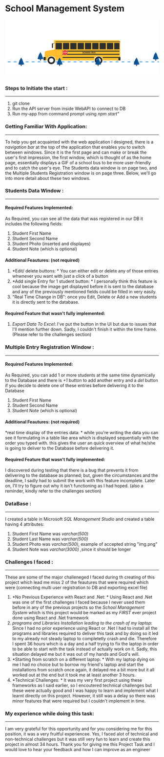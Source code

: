 # School Management System #
![Alt text](schoolBus.gif)
### Steps to Initiate the start : ###
---------------
1. git clone
2. Run the API server from inside WebAPI to connect to DB
3. Run my-app from command prompt using *npm start"*

### Getting Familiar With Application: ###
---------------
To help you get acquainted with the web application I designed, there is a *navigation bar* at the top of the application that enables you to switch between windows.
Since it is the first page and can make or break the user's first impression, the first window, which is thought of as the home page, essentially displays a GIF of a school bus to be more user-friendly and to catch the user's eye.  The Students data window is on page two, and the Multiple Students Registration window is on page three. Below, we'll go into more detail about these two windows.


### Students Data Window : ###
---------------
#### Required Features Implemented: ####
As Required, you can see all the data that was registered in our DB it includes the following fields:
1. Student First Name
2. Student Second Name
3. Student Photo (inserted and displayes)
4. Student Note (which is optional)

#### Additional Feautures: (not required) ####
1. *Edit/ delete buttons: * You can either edit or delete any of those entries whwnever you want with just a click of a button
2. *Add single Entry for 1 student button: * I personally think this feature is cool because the image get displayed before it is sent to the database and any of the previously mentioned fields could be filled in very easily.
3. "Real Time Change in DB": once you Edit, Delete or Add a new students it is directly sent to the database.

#### Required Feature that wasn't fully implemented:  ####
1. *Export Data To Excel*: I've put the button in the UI but due to issues that I'll mention further down. Sadly, I couldn't finish it within the time frame. (Please refer to the challenges section)

### Multiple Entry Registration Window : ###
---------------
#### Required Features Implemented: ####
As Required, you can add 1 or more students at the same time dynamically to the Database and there is *+1* button to add another entry and a *del* button if you decide to delete one of these entries before delivering it to the Database
1. Student First Name
2. Student Second Name
4. Student Note (which is optional)

#### Additional Feautures: (not required) ####
*real time display of the entries data: * while you're writing the data you can see it formulating in a table like area which is displayed sequentially with the order you typed with. this gives the user an quick overview of what he/she is going to deliver to the Database before delivering it.

#### Required Feature that wasn't fully implemented: ####
I discovered during testing that there is a bug that prevents it from delivering to the database as planned; but, given the circumstances and the deadline, I sadly had to submit the work with this feature incomplete. Later on, I'll try to figure out why it isn't functioning as I had hoped. (also a reminder, kindly refer to the challenges section)

### DataBase : ###
---------------
I created a table in Microsoft *SQL Management Studio* and created a table having 4 attributes:
1. Student First Name was *varchar(500)*
2. Student Last Name was *varchar(500)*
3. Student Photo was *varchar(500)*, example of accepted string "img.png"
4. Student Note was *varchar(3000)* ,since it should be longer

### Challenges I faced : ###
---------------
These are some of the major challeneged I faced during th creating of this project which lead me miss 2 of the feautures that were required which were (connecting multi user registration to DB and exporting excel file)
1. *No Previous Experience with React and .Net: * Using React and .Net was one of the first challenges I faced because I never used them before in any of the previous projects so the *School Management System* which is this project would be marked as my *FIRST* ever project done using React and .Net framework
2. *programs and Libraries Installation leading to the crash of my laptop*: Since I had no prior experience using React or .Net I had to install all the programs and libraries required to deliver this task and by doing so it led to my already not steady laptop to completetly crash and die. Therefore I spent 36 hours which is a day and a half trying to fix the laptop in order to be able to start with the task instead of actually work on it. Sadly, this situation delayed me but it was out of my hands and God's will.
3. *Starting from scratch on a different laptop: * With my laptop dying on me I had no choice but to borrow my friend's laptop and start the installations from scratch once again, it delayed me a bit more but it all worked out at the end but it took me at least another 3 hours.
4. *Technical Challenges: * It was my very first project using these frameworks as I said earlier, so I encoutered technical challenges but these were actually good and I was happy to learn and implement what I learnt directly on this project. However, it still was a delay so there was minor features that were required but I couldn't implement in time.

### My experience while doing this task: ###
---------------
I am very grateful for this opportunity and for you considering me for this position, it was a very fruitful experiencee. Yes, I faced alot of technical and non-technical challenges but it was still very fun to learn and create this project in almost 34 hours. Thank you for giving me this Project Task and I would love to hear your feedback and how I can improve as an engineer





